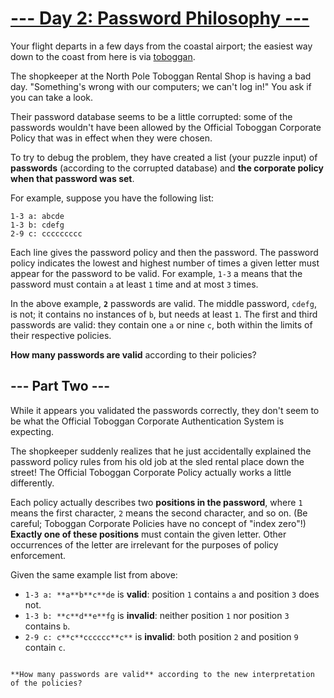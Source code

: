 # [--- Day 2: Password Philosophy ---](https://adventofcode.com/2020/day/2)

Your flight departs in a few days from the coastal airport; the easiest way down to the coast from here is via [toboggan](https://en.wikipedia.org/wiki/Toboggan).

The shopkeeper at the North Pole Toboggan Rental Shop is having a bad day. "Something's wrong with our computers; we can't log in!" You ask if you can take a look.

Their password database seems to be a little corrupted: some of the passwords wouldn't have been allowed by the Official Toboggan Corporate Policy that was in effect when they were chosen.

To try to debug the problem, they have created a list (your puzzle input) of **passwords** (according to the corrupted database) and **the corporate policy when that password was set**.

For example, suppose you have the following list:

```
1-3 a: abcde
1-3 b: cdefg
2-9 c: ccccccccc
```

Each line gives the password policy and then the password. The password policy indicates the lowest and highest number of times a given letter must appear for the password to be valid. For example, ``1-3`` a means that the password must contain ``a`` at least ``1`` time and at most ``3`` times.

In the above example, **``2``** passwords are valid. The middle password, ``cdefg``, is not; it contains no instances of ``b``, but needs at least ``1``. The first and third passwords are valid: they contain one ``a`` or nine ``c``, both within the limits of their respective policies.

**How many passwords are valid** according to their policies?

## --- Part Two ---

While it appears you validated the passwords correctly, they don't seem to be what the Official Toboggan Corporate Authentication System is expecting.

The shopkeeper suddenly realizes that he just accidentally explained the password policy rules from his old job at the sled rental place down the street! The Official Toboggan Corporate Policy actually works a little differently.

Each policy actually describes two **positions in the password**, where ``1`` means the first character, ``2`` means the second character, and so on. (Be careful; Toboggan Corporate Policies have no concept of "index zero"!) **Exactly one of these positions** must contain the given letter. Other occurrences of the letter are irrelevant for the purposes of policy enforcement.

Given the same example list from above:

- ``1-3 a: **a**b**c**de`` is **valid**: position ``1`` contains `a` and position ``3`` does not.
- ``1-3 b: **c**d**e**fg`` is **invalid**: neither position ``1`` nor position ``3`` contains ``b``.
- ``2-9 c: c**c**cccccc**c**`` is **invalid**: both position ``2`` and position ``9`` contain ``c``.
```

**How many passwords are valid** according to the new interpretation of the policies?
